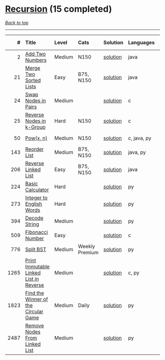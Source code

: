 # [Recursion](<https://leetcode.com/tag/Recursion/>) (15 completed)

*[Back to top](<../../README.md>)*

------

|    # | Title                                                                                                            | Level   | Cats           | Solution                                                          | Languages   | Date Complete   |
|-----:|:-----------------------------------------------------------------------------------------------------------------|:--------|:---------------|:------------------------------------------------------------------|:------------|:----------------|
|    2 | [Add Two Numbers](<https://leetcode.com/problems/add-two-numbers>)                                               | Medium  | N150           | [solution](<../_2. Add Two Numbers.md>)                           | java        | May 22, 2024    |
|   21 | [Merge Two Sorted Lists](<https://leetcode.com/problems/merge-two-sorted-lists>)                                 | Easy    | B75, N150      | [solution](<../_21. Merge Two Sorted Lists.md>)                   | java        | May 22, 2024    |
|   24 | [Swap Nodes in Pairs](<https://leetcode.com/problems/swap-nodes-in-pairs>)                                       | Medium  |                | [solution](<../_24. Swap Nodes in Pairs.md>)                      | c           | Jun 06, 2024    |
|   25 | [Reverse Nodes in k-Group](<https://leetcode.com/problems/reverse-nodes-in-k-group>)                             | Hard    | N150           | [solution](<../_25. Reverse Nodes in k-Group.md>)                 | c           | Jun 06, 2024    |
|   50 | [Pow(x, n)](<https://leetcode.com/problems/powx-n>)                                                              | Medium  | N150           | [solution](<../_50. Pow(x, n).md>)                                | c, java, py | Jun 22, 2024    |
|  143 | [Reorder List](<https://leetcode.com/problems/reorder-list>)                                                     | Medium  | B75, N150      | [solution](<../_143. Reorder List.md>)                            | java, py    | Jun 10, 2024    |
|  206 | [Reverse Linked List](<https://leetcode.com/problems/reverse-linked-list>)                                       | Easy    | B75, N150      | [solution](<../_206. Reverse Linked List.md>)                     | java        | Jun 27, 2024    |
|  224 | [Basic Calculator](<https://leetcode.com/problems/basic-calculator>)                                             | Hard    |                | [solution](<../_224. Basic Calculator.md>)                        | py          | Jun 10, 2024    |
|  273 | [Integer to English Words](<https://leetcode.com/problems/integer-to-english-words>)                             | Hard    |                | [solution](<../_273. Integer to English Words.md>)                | py          | Jun 10, 2024    |
|  394 | [Decode String](<https://leetcode.com/problems/decode-string>)                                                   | Medium  |                | [solution](<../_394. Decode String.md>)                           | py          | Jun 14, 2024    |
|  509 | [Fibonacci Number](<https://leetcode.com/problems/fibonacci-number>)                                             | Easy    |                | [solution](<../_509. Fibonacci Number.md>)                        | c           | Jun 16, 2024    |
|  776 | [Split BST](<https://leetcode.com/problems/split-bst>)                                                           | Medium  | Weekly Premium | [solution](<../_776. Split BST.md>)                               | py          | Jun 28, 2024    |
| 1265 | [Print Immutable Linked List in Reverse](<https://leetcode.com/problems/print-immutable-linked-list-in-reverse>) | Medium  |                | [solution](<../_1265. Print Immutable Linked List in Reverse.md>) | c, py       | Jun 06, 2024    |
| 1823 | [Find the Winner of the Circular Game](<https://leetcode.com/problems/find-the-winner-of-the-circular-game>)     | Medium  | Daily          | [solution](<../_1823. Find the Winner of the Circular Game.md>)   | py          | Jul 07, 2024    |
| 2487 | [Remove Nodes From Linked List](<https://leetcode.com/problems/remove-nodes-from-linked-list>)                   | Medium  |                | [solution](<../_2487. Remove Nodes From Linked List.md>)          | py          | Jun 11, 2024    |